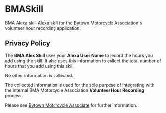 # BMASkill
BMA Alexa skill
Alexa skill for the [Bytown Motorcycle Association](http://bma1.ca/)'s volunteer hour recording application.
## Privacy Policy
The **BMA Alex Skill** uses your **Alexa User Name** to record the hours you add using the skill. It also uses this information to collect the total number of hours that you add using this skill.

No other information is collected.

The collected information is used for the sole purpose of integrating with the internal BMA Motorcycle Association **Volunteer Hour Recording** process.

Please see [Bytown Motorcycle Associate](http://bma1.ca) for further information.
